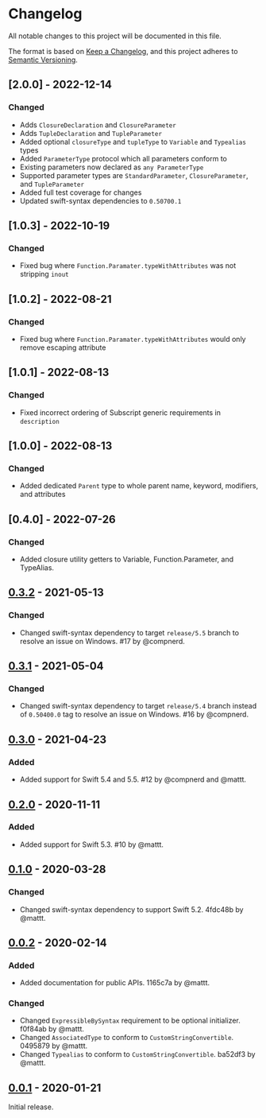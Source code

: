 # Changelog

All notable changes to this project will be documented in this file.

The format is based on [Keep a Changelog](https://keepachangelog.com/en/1.0.0/),
and this project adheres to [Semantic Versioning](https://semver.org/spec/v2.0.0.html).

## [2.0.0] - 2022-12-14

### Changed

- Adds `ClosureDeclaration` and `ClosureParameter`
- Adds `TupleDeclaration` and `TupleParameter`
- Added optional `closureType` and `tupleType` to `Variable` and `Typealias` types
- Added `ParameterType` protocol which all parameters conform to
- Existing parameters now declared as `any ParameterType`
- Supported parameter types are `StandardParameter`, `ClosureParameter`, and `TupleParameter`
- Added full test coverage for changes
- Updated swift-syntax dependencies to `0.50700.1`

## [1.0.3] - 2022-10-19

### Changed

- Fixed bug where `Function.Paramater.typeWithAttributes` was not stripping `inout`

## [1.0.2] - 2022-08-21

### Changed

- Fixed bug where `Function.Paramater.typeWithAttributes` would only remove escaping attribute

## [1.0.1] - 2022-08-13

### Changed

- Fixed incorrect ordering of Subscript generic requirements in `description`

## [1.0.0] - 2022-08-13

### Changed

- Added dedicated `Parent` type to whole parent name, keyword, modifiers, and attributes

## [0.4.0] - 2022-07-26

### Changed

- Added closure utility getters to Variable, Function.Parameter, and TypeAlias.

## [0.3.2] - 2021-05-13

### Changed

- Changed swift-syntax dependency to target `release/5.5` branch
  to resolve an issue on Windows.
  #17 by @compnerd.

## [0.3.1] - 2021-05-04

### Changed

- Changed swift-syntax dependency to target `release/5.4` branch
  instead of `0.50400.0` tag to resolve an issue on Windows.
  #16 by @compnerd.

## [0.3.0] - 2021-04-23

### Added

- Added support for Swift 5.4 and 5.5.
  #12 by @compnerd and @mattt.

## [0.2.0] - 2020-11-11

### Added

- Added support for Swift 5.3.
  #10 by @mattt.

## [0.1.0] - 2020-03-28

### Changed

- Changed swift-syntax dependency to support Swift 5.2.
  4fdc48b by @mattt.

## [0.0.2] - 2020-02-14

### Added

- Added documentation for public APIs.
  1165c7a by @mattt.

### Changed

- Changed `ExpressibleBySyntax` requirement to be optional initializer.
  f0f84ab by @mattt.
- Changed `AssociatedType` to conform to `CustomStringConvertible`.
  0495879 by @mattt.
- Changed `Typealias` to conform to `CustomStringConvertible`.
  ba52df3 by @mattt.

## [0.0.1] - 2020-01-21

Initial release.

[unreleased]: https://github.com/SwiftDocOrg/SwiftSemantics/compare/0.3.2...main
[0.3.2]: https://github.com/SwiftDocOrg/SwiftSemantics/releases/tag/0.3.2
[0.3.1]: https://github.com/SwiftDocOrg/SwiftSemantics/releases/tag/0.3.1
[0.3.0]: https://github.com/SwiftDocOrg/SwiftSemantics/releases/tag/0.3.0
[0.2.0]: https://github.com/SwiftDocOrg/SwiftSemantics/releases/tag/0.2.0
[0.1.0]: https://github.com/SwiftDocOrg/SwiftSemantics/releases/tag/0.1.0
[0.0.2]: https://github.com/SwiftDocOrg/SwiftSemantics/releases/tag/0.0.2
[0.0.1]: https://github.com/SwiftDocOrg/SwiftSemantics/releases/tag/0.0.1
